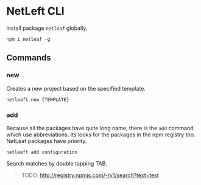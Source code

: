 # NetLeft CLI

Install package `netleaf` globally.

```
npm i netleaf -g
```

## Commands

### new
Creates a new project based on the specified template.
``` 
netleaft new {TEMPLATE}
```

### add
Because all the packages have quite long name, there is the `add` command which use abbreviations.
Its looks for the packages in the npm registry too. NetLeaf packages have priority.
``` 
netleaft add configuration
```

Search matches by double tapping TAB.
> TODO: http://registry.npmjs.com/-/v1/search?text=test